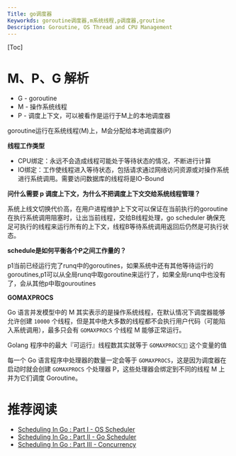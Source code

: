```yaml
---
Title: go调度器
Keyworkds: goroutine调度器,m系统线程,p调度器,groutine
Description: Goroutine, OS Thread and CPU Management
---
```


[Toc]

# M、P、G 解析

- G - goroutine
- M - 操作系统线程
- P - 调度上下文，可以被看作是运行于M上的本地调度器

goroutine运行在系统线程(M)上，M会分配给本地调度器(P)

**线程工作类型**

- CPU绑定：永远不会造成线程可能处于等待状态的情况，不断进行计算
- IO绑定：工作使线程进入等待状态，包括请求通过网络访问资源或对操作系统进行系统调用。需要访问数据库的线程将是IO-Bound

**问什么需要 p 调度上下文，为什么不把调度上下文交给系统线程管理？**

系统上线文切换代价高，在用户进程维护上下文可以保证在当前执行的goroutine在执行系统调用阻塞时，让出当前线程，交给B线程处理，go scheduler 确保充足可执行的线程来运行所有的上下文，线程B等待系统调用返回后仍然是可执行状态。

**schedule是如何平衡各个P之间工作量的？**

p1当前已经运行完了runq中的goroutines，如果系统中还有其他等待运行的goroutines,p1可以从全局runq中取goroutine来运行了，如果全局runq中也没有了，会从其他p中取gouroutines

**GOMAXPROCS**

Go 语言并发模型中的 M 其实表示的是操作系统线程，在默认情况下调度器能够允许创建 `10000` 个线程，但是其中绝大多数的线程都不会执行用户代码（可能陷入系统调用），最多只会有 `GOMAXPROCS` 个线程 M 能够正常运行。

Golang 程序中的最大『可运行』线程数其实就等于 `GOMAXPROCS` 这个变量的值

每一个 Go 语言程序中处理器的数量一定会等于 `GOMAXPROCS`，这是因为调度器在启动时就会创建 `GOMAXPROCS` 个处理器 P，这些处理器会绑定到不同的线程 M 上并为它们调度 Goroutine。

# 推荐阅读

- [Scheduling In Go : Part I - OS Scheduler](https://www.ardanlabs.com/blog/2018/08/scheduling-in-go-part1.html)
- [Scheduling In Go : Part II - Go Scheduler](https://www.ardanlabs.com/blog/2018/08/scheduling-in-go-part2.html)
- [ Scheduling In Go : Part III - Concurrency](https://www.ardanlabs.com/blog/2018/12/scheduling-in-go-part3.html)